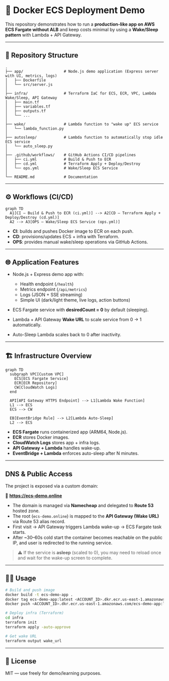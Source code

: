 # 🚀 Docker ECS Deployment Demo

This repository demonstrates how to run a **production-like app on AWS ECS Fargate without ALB** and keep costs minimal by using a **Wake/Sleep pattern** with Lambda + API Gateway.

---

## 📂 Repository Structure

```
.
├── app/                  # Node.js demo application (Express server with UI, metrics, logs)
│   ├── Dockerfile
│   └── src/server.js
│
├── infra/                # Terraform IaC for ECS, ECR, VPC, Lambda Wake/Sleep, API Gateway
│   ├── main.tf
│   ├── variables.tf
│   ├── outputs.tf
│   └── ...
│
├── wake/                 # Lambda function to "wake up" ECS service
│   └── lambda_function.py
│
├── autosleep/            # Lambda function to automatically stop idle ECS service
│   └── auto_sleep.py
│
├── .github/workflows/    # GitHub Actions CI/CD pipelines
│   ├── ci.yml            # Build & Push to ECR
│   ├── cd.yml            # Terraform Apply + Deploy/Destroy
│   └── ops.yml           # Wake/Sleep ECS Service
│
└── README.md             # Documentation
```

---

## ⚙️ Workflows (CI/CD)

```mermaid
graph TD
  A1[CI — Build & Push to ECR (ci.yml)] --> A2[CD — Terraform Apply + Deploy/Destroy (cd.yml)]
  A2 --> A3[OPS — Wake/Sleep ECS Service (ops.yml)]
```

- **CI**: builds and pushes Docker image to ECR on each push.  
- **CD**: provisions/updates ECS + infra with Terraform.  
- **OPS**: provides manual wake/sleep operations via GitHub Actions.

---

## 🌐 Application Features

- Node.js + Express demo app with:
  - Health endpoint (`/health`)
  - Metrics endpoint (`/api/metrics`)
  - Logs (JSON + SSE streaming)
  - Simple UI (dark/light theme, live logs, action buttons)

- ECS Fargate service with **desiredCount = 0** by default (sleeping).  
- Lambda + API Gateway **Wake URL** to scale service from 0 → 1 automatically.  
- Auto-Sleep Lambda scales back to 0 after inactivity.

---

## 🏗️ Infrastructure Overview

```mermaid
graph TD
  subgraph VPC[Custom VPC]
    ECS[ECS Fargate Service]
    ECR[ECR Repository]
    CW[CloudWatch Logs]
  end

  API[API Gateway HTTPS Endpoint] --> L1[Lambda Wake Function]
  L1 --> ECS
  ECS --> CW

  EB[EventBridge Rule] --> L2[Lambda Auto-Sleep]
  L2 --> ECS
```

- **ECS Fargate** runs containerized app (ARM64, Node.js).  
- **ECR** stores Docker images.  
- **CloudWatch Logs** stores app + infra logs.  
- **API Gateway + Lambda** handles wake-up.  
- **EventBridge + Lambda** enforces auto-sleep after N minutes.

---

## DNS & Public Access

The project is exposed via a custom domain:

🔗 **https://ecs-demo.online**

- The domain is managed via **Namecheap** and delegated to **Route 53** hosted zone.  
- The root (`ecs-demo.online`) is mapped to the **API Gateway (Wake URL)** via Route 53 alias record.  
- First visit → API Gateway triggers Lambda wake-up → ECS Fargate task starts.  
- After ~30–60s cold start the container becomes reachable on the public IP, and user is redirected to the running service.  

> ⚠️ If the service is **asleep** (scaled to 0), you may need to reload once and wait for the wake-up screen to complete.

---

## 🧑‍💻 Usage

```bash
# Build and push image
docker build -t ecs-demo-app .
docker tag ecs-demo-app:latest <ACCOUNT_ID>.dkr.ecr.us-east-1.amazonaws.com/ecs-demo-app:latest
docker push <ACCOUNT_ID>.dkr.ecr.us-east-1.amazonaws.com/ecs-demo-app:latest

# Deploy infra (Terraform)
cd infra
terraform init
terraform apply -auto-approve

# Get wake URL
terraform output wake_url
```

---

## 📜 License

MIT — use freely for demo/learning purposes.
